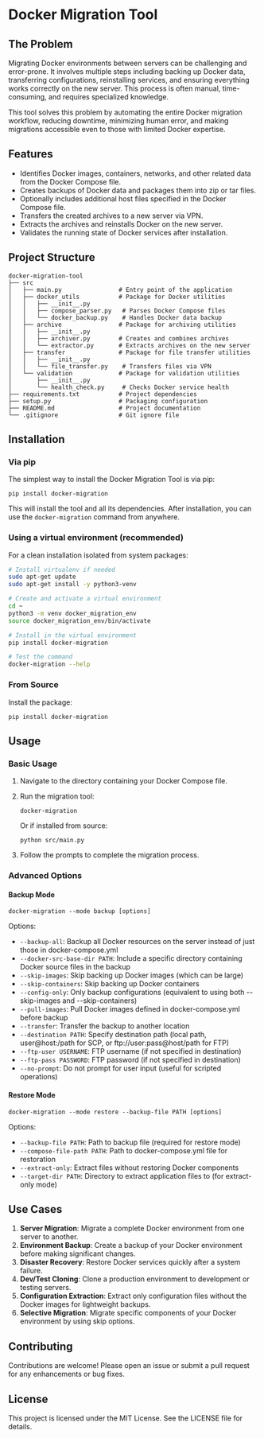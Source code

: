 # Docker Migration Tool

## The Problem

Migrating Docker environments between servers can be challenging and error-prone. It involves multiple steps including backing up Docker data, transferring configurations, reinstalling services, and ensuring everything works correctly on the new server. This process is often manual, time-consuming, and requires specialized knowledge.

This tool solves this problem by automating the entire Docker migration workflow, reducing downtime, minimizing human error, and making migrations accessible even to those with limited Docker expertise.

## Features

- Identifies Docker images, containers, networks, and other related data from the Docker Compose file.
- Creates backups of Docker data and packages them into zip or tar files.
- Optionally includes additional host files specified in the Docker Compose file.
- Transfers the created archives to a new server via VPN.
- Extracts the archives and reinstalls Docker on the new server.
- Validates the running state of Docker services after installation.

## Project Structure

```
docker-migration-tool
├── src
│   ├── main.py                # Entry point of the application
│   ├── docker_utils           # Package for Docker utilities
│   │   ├── __init__.py
│   │   ├── compose_parser.py   # Parses Docker Compose files
│   │   └── docker_backup.py    # Handles Docker data backup
│   ├── archive                # Package for archiving utilities
│   │   ├── __init__.py
│   │   ├── archiver.py        # Creates and combines archives
│   │   └── extractor.py       # Extracts archives on the new server
│   ├── transfer               # Package for file transfer utilities
│   │   ├── __init__.py
│   │   └── file_transfer.py    # Transfers files via VPN
│   └── validation             # Package for validation utilities
│       ├── __init__.py
│       └── health_check.py     # Checks Docker service health
├── requirements.txt           # Project dependencies
├── setup.py                   # Packaging configuration
├── README.md                  # Project documentation
└── .gitignore                 # Git ignore file
```

## Installation

### Via pip

The simplest way to install the Docker Migration Tool is via pip:

```
pip install docker-migration
```

This will install the tool and all its dependencies. After installation, you can use the `docker-migration` command from anywhere.

### Using a virtual environment (recommended)

For a clean installation isolated from system packages:

```bash
# Install virtualenv if needed
sudo apt-get update
sudo apt-get install -y python3-venv

# Create and activate a virtual environment
cd ~
python3 -m venv docker_migration_env
source docker_migration_env/bin/activate

# Install in the virtual environment
pip install docker-migration

# Test the command
docker-migration --help
```

### From Source

Install the package:
   ```
   pip install docker-migration
   ```

## Usage

### Basic Usage

1. Navigate to the directory containing your Docker Compose file.
2. Run the migration tool:
   ```
   docker-migration
   ```

   Or if installed from source:
   ```
   python src/main.py
   ```
3. Follow the prompts to complete the migration process.

### Advanced Options

#### Backup Mode
```
docker-migration --mode backup [options]
```

Options:
- `--backup-all`: Backup all Docker resources on the server instead of just those in docker-compose.yml
- `--docker-src-base-dir PATH`: Include a specific directory containing Docker source files in the backup
- `--skip-images`: Skip backing up Docker images (which can be large)
- `--skip-containers`: Skip backing up Docker containers
- `--config-only`: Only backup configurations (equivalent to using both --skip-images and --skip-containers)
- `--pull-images`: Pull Docker images defined in docker-compose.yml before backup
- `--transfer`: Transfer the backup to another location
- `--destination PATH`: Specify destination path (local path, user@host:/path for SCP, or ftp://user:pass@host/path for FTP)
- `--ftp-user USERNAME`: FTP username (if not specified in destination)
- `--ftp-pass PASSWORD`: FTP password (if not specified in destination)
- `--no-prompt`: Do not prompt for user input (useful for scripted operations)

#### Restore Mode
```
docker-migration --mode restore --backup-file PATH [options]
```

Options:
- `--backup-file PATH`: Path to backup file (required for restore mode)
- `--compose-file-path PATH`: Path to docker-compose.yml file for restoration
- `--extract-only`: Extract files without restoring Docker components
- `--target-dir PATH`: Directory to extract application files to (for extract-only mode)

## Use Cases

1. **Server Migration**: Migrate a complete Docker environment from one server to another.
2. **Environment Backup**: Create a backup of your Docker environment before making significant changes.
3. **Disaster Recovery**: Restore Docker services quickly after a system failure.
4. **Dev/Test Cloning**: Clone a production environment to development or testing servers.
5. **Configuration Extraction**: Extract only configuration files without the Docker images for lightweight backups.
6. **Selective Migration**: Migrate specific components of your Docker environment by using skip options.

## Contributing

Contributions are welcome! Please open an issue or submit a pull request for any enhancements or bug fixes.

## License

This project is licensed under the MIT License. See the LICENSE file for details.